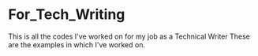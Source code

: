 # For_Tech_Writing
This is all the codes I've worked on for my job as a Technical Writer
These are the examples in which I've worked on.
